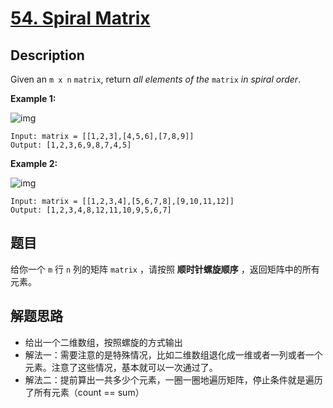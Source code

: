 # [54. Spiral Matrix](https://leetcode.com/problems/spiral-matrix/)

## Description

Given an `m x n` `matrix`, return *all elements of the* `matrix` *in spiral order*.

 

**Example 1:**

![img](https://assets.leetcode.com/uploads/2020/11/13/spiral1.jpg)

```
Input: matrix = [[1,2,3],[4,5,6],[7,8,9]]
Output: [1,2,3,6,9,8,7,4,5]
```

**Example 2:**

![img](https://assets.leetcode.com/uploads/2020/11/13/spiral.jpg)

```
Input: matrix = [[1,2,3,4],[5,6,7,8],[9,10,11,12]]
Output: [1,2,3,4,8,12,11,10,9,5,6,7]
```

 

## 题目

给你一个 `m` 行 `n` 列的矩阵 `matrix` ，请按照 **顺时针螺旋顺序** ，返回矩阵中的所有元素。

## 解题思路

- 给出一个二维数组，按照螺旋的方式输出
- 解法一：需要注意的是特殊情况，比如二维数组退化成一维或者一列或者一个元素。注意了这些情况，基本就可以一次通过了。
- 解法二：提前算出一共多少个元素，一圈一圈地遍历矩阵，停止条件就是遍历了所有元素（count == sum）

